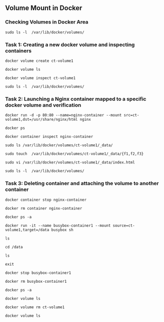 ## Volume Mount in Docker
### Checking Volumes in Docker Area
```
sudo ls -l  /var/lib/docker/volumes/
```

### Task 1: Creating a new docker volume and inspecting containers
```
docker volume create ct-volume1
```
```
docker volume ls
```
```
docker volume inspect ct-volume1
```

```
sudo ls -l  /var/lib/docker/volumes/
```
### Task 2: Launching a Nginx container mapped to a specific docker volume and verification
```
docker run -d -p 80:80 --name=nginx-container --mount src=ct-volume1,dst=/usr/share/nginx/html nginx
```
```
docker ps
```
```
docker container inspect nginx-container
```
```
sudo ls /var/lib/docker/volumes/ct-volume1/_data/ 
```
```
sudo touch  /var/lib/docker/volumes/ct-volume1/_data/{f1,f2,f3}
```

```
sudo vi /var/lib/docker/volumes/ct-volume1/_data/index.html
```
```
sudo ls -l  /var/lib/docker/volumes/
```
### Task 3: Deleting container and attaching the volume to another container

```
docker container stop nginx-container
```
```
docker rm container nginx-container
```
```
docker ps -a
```
```
docker run -it --name busybox-container1 --mount source=ct-volume1,target=/data busybox sh
```
```
ls
```
```
cd /data
```
```
ls
```
```
exit
```
```
docker stop busybox-container1
```
```
docker rm busybox-container1
```
```
docker ps -a
```
```
docker volume ls
```
```
docker volume rm ct-volume1
```
```
docker volume ls
```
